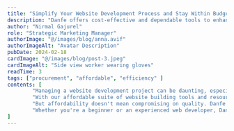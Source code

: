```yaml
---
title: "Simplify Your Website Development Process and Stay Within Budget with Danfe"
description: "Danfe offers cost-effective and dependable tools to enhance efficiency in website development projects."
author: "Nirmal Gajurel"
role: "Strategic Marketing Manager"
authorImage: "@/images/blog/anna.avif"
authorImageAlt: "Avatar Description"
pubDate: 2024-02-18
cardImage: "@/images/blog/post-3.jpeg"
cardImageAlt: "Side view worker wearing gloves"
readTime: 3
tags: ["procurement", "affordable", "efficiency" ]
contents: [
        "Managing a website development project can be daunting, especially when it comes to procurement of tools and resources. That's why Danfe is committed to simplifying the process and helping you stay within budget.",
        "With our affordable suite of website building tools and resources, you can find everything you need without exceeding your budget. Our user-centric design ensures that our products are easy to use, saving you time and effort during the website creation process.",
        "But affordability doesn't mean compromising on quality. Danfe's products are designed to deliver exceptional performance and durability, ensuring your website functions reliably when you need it most. And with our comprehensive documentation and tutorials, you can seamlessly integrate our solutions into your workflow, maximizing efficiency and productivity.",
        "Whether you're a beginner or an experienced web developer, Danfe has the solutions you need to succeed. Experience the difference for yourself and discover why Danfe is the preferred choice for website building and digital solutions."
]
---
```


